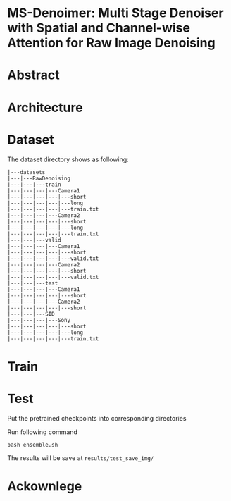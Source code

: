 # MS-Denoimer: Multi Stage Denoiser with Spatial and Channel-wise Attention for Raw Image Denoising


# Abstract

# Architecture


# Dataset

The dataset directory shows as following:

```
|---datasets
|---|---RawDenoising
|---|---|---train
|---|---|---|---Camera1
|---|---|---|---|---short
|---|---|---|---|---long
|---|---|---|---|---train.txt
|---|---|---|---Camera2
|---|---|---|---|---short
|---|---|---|---|---long
|---|---|---|---|---train.txt
|---|---|---valid
|---|---|---|---Camera1
|---|---|---|---|---short
|---|---|---|---|---valid.txt
|---|---|---|---Camera2
|---|---|---|---|---short
|---|---|---|---|---valid.txt
|---|---|---test
|---|---|---|---Camera1
|---|---|---|---|---short
|---|---|---|---Camera2
|---|---|---|---|---short
|---|---|---SID
|---|---|---|---Sony
|---|---|---|---|---short
|---|---|---|---|---long
|---|---|---|---|---train.txt
```

# Train

# Test

Put the pretrained checkpoints into corresponding directories

Run following command

```
bash ensemble.sh
```

The results will be save at `results/test_save_img/`
 

# Ackownlege


